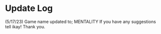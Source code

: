 # Update Log

(5/17/23)
Game name updated to; MENTALITY
If you have any suggestions tell ikay! Thank you.